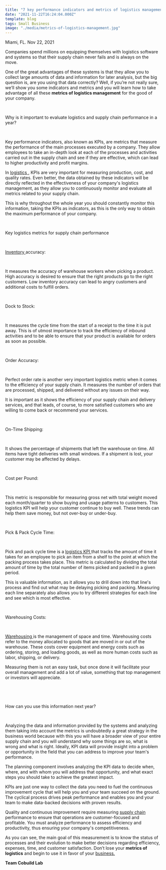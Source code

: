 ```yaml
---
title: "7 key performance indicators and metrics of logistics management (2021)"
date: "2021-11-22T16:24:04.000Z"
template: blog
tags: Small Business
image: "./media/metrics-of-logistics-management.jpg"
---
```


Miami, FL. Nov 22, 2021

Companies spend millions on equipping themselves with logistics software and systems so that their supply chain never fails and is always on the move. 

One of the great advantages of these systems is that they allow you to collect large amounts of data and information for later analysis, but the big question is, are you using that data correctly? Well, if you’re not really sure,  we’ll show you some indicators and metrics and you will learn how to take advantage of all these **metrics of logistics management** for the good of your company.  

<br>

<title-2>Why is it important to evaluate logistics and supply chain performance in a year?</title-2>

<br>

Key performance indicators, also known as KPIs, are metrics that measure the performance of the main processes executed by a company.  They allow employees to take an in-depth look at each of the processes and activities carried out in the supply chain and see if they are effective, which can lead to higher productivity and profit margins.

In <a target="_blank" href="https://www.cobuildlab.com/blog/what-is-logistics-management-software-and-why-it-will-lead-your-company-to-grow/"> logistics </a>, KPIs are very important for measuring production, cost, and quality rates. Even better, the data obtained by these indicators will be directly reflected in the effectiveness of your company's logistics management, as they allow you to continuously monitor and evaluate all metrics related to your supply chain. 

This is why throughout the whole year you should constantly monitor this information, taking the KPIs as indicators, as this is the only way to obtain the maximum performance of your company.

<br>

<title-2>Key logistics metrics for supply chain performance</title-2>

<br>

<title-3><a target="_blank" href="https://www.cobuildlab.com/blog/software-trends-for-inventory-management/">   Inventory </a> accuracy:</title-3>

<br>

It measures the accuracy of warehouse workers when picking a product. High accuracy is desired to ensure that the right products go to the right customers. Low inventory accuracy can lead to angry customers and additional costs to fulfill orders. 

<br>

<title-3>Dock to Stock:</title-3>

<br>

It measures the cycle time from the start of a receipt to the time it is put away. This is of utmost importance to track the efficiency of inbound activities and to be able to ensure that your product is available for orders as soon as possible.

<br>

<title-3>Order Accuracy:</title-3>

<br>

Perfect order rate is another very important logistics metric when it comes to the efficiency of your supply chain. It measures the number of orders that are processed, shipped, and delivered without any issues on their way. 

It is important as it shows the efficiency of your supply chain and delivery services, and that leads, of course, to more satisfied customers who are willing to come back or recommend your services.

<br>

<title-3>On-Time Shipping:</title-3>

<br>

It shows the percentage of shipments that left the warehouse on time. All items have tight deliveries with small windows. If a shipment is lost, your customer may be affected by delays.

<br>

<title-3>Cost per Pound:</title-3>

<br>

This metric is responsible for measuring gross net with total weight moved each month/quarter to show buying and usage patterns to customers. This logistics KPI will help your customer continue to buy well. These trends can help them save money, but not over-buy or under-buy. 

<br>

<title-3>Pick & Pack Cycle Time:</title-3>

<br>

Pick and pack cycle time is a <a target="_blank" href="https://www.linkedin.com/pulse/10-kpis-you-should-implement-your-logistics-company-marina-fel%C3%ADcio/"> logistics KPI </a> that tracks the amount of time it takes for an employee to pick an item from a shelf to the point at which the packing process takes place. This metric is calculated by dividing the total amount of time by the total number of items picked and packed in a given period. 

This is valuable information, as it allows you to drill down into that line's process and find out what may be delaying picking and packing. Measuring each line separately also allows you to try different strategies for each line and see which is most effective.

<br>

<title-3>Warehousing Costs:</title-3>

<br>

<a target="_blank" href="https://www.cobuildlab.com/blog/AI-powered-robots-for-warehousing/"> Warehousing </a> is the management of space and time. Warehousing costs refer to the money allocated to goods that are moved in or out of the warehouse. These costs cover equipment and energy costs such as ordering, storing, and loading goods, as well as more human costs such as labor, shipping, or delivery. 

Measuring them is not an easy task, but once done it will facilitate your overall management and add a lot of value, something that top management or investors will appreciate.

<br>

<youtube-video id="witWunLCEdI"></youtube-video>

<br>

<title-2>How can you use this information next year?</title-2>

<br>

Analyzing the data and information provided by the systems and analyzing them taking into account the metrics is undoubtedly a great strategy in the business world because with this you will have a broader view of your entire supply chain and you will understand why some things are so, what is wrong and what is right. Ideally, KPI data will provide insight into a problem or opportunity in the field that you can address to improve your team's performance.  

The planning component involves analyzing the KPI data to decide when, where, and with whom you will address that opportunity, and what exact steps you should take to achieve the greatest impact.

KPIs are just one way to collect the data you need to fuel the continuous improvement cycle that will help you and your team succeed on the ground. The cyclical process drives peak performance and enables you and your team to make data-backed decisions with proven results. 

Quality and continuous improvement require measuring <a target="_blank" href="https://www.cobuildlab.com/blog/Supply-chain-synchronization/"> supply chain </a> performance to ensure that operations are customer-focused and profitable. You must analyze performance to assess efficiency and productivity, thus ensuring your company's competitiveness. 

As you can see, the main goal of this measurement is to know the status of processes and their evolution to make better decisions regarding efficiency, expenses, time, and customer satisfaction. Don’t lose your **metrics of logistics** and begin to use it in favor of your <a target="_blank" href="https://www.cobuildlab.com/services/"> business. </a> 

**Team Cobuild Lab**
